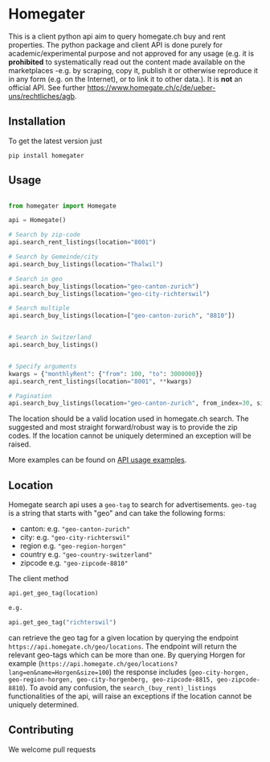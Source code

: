 # Homegater

This is a client python api aim to query homegate.ch buy and rent properties. The python package and client API is done purely for academic/experimental purpose and not approved for any usage (e.g. it is **prohibited** to systematically read out the content made available on the marketplaces -e.g. by scraping, copy it, publish it or otherwise reproduce it in any form (e.g. on the Internet), or to link it to other data.). It is **not** an official API. See further https://www.homegate.ch/c/de/ueber-uns/rechtliches/agb.


## Installation

To get the latest version just

```
pip install homegater
```

## Usage


```python

from homegater import Homegate

api = Homegate()

# Search by zip-code
api.search_rent_listings(location="8001")

# Search by Gemeinde/city
api.search_buy_listings(location="Thalwil")

# Search in geo
api.search_buy_listings(location="geo-canton-zurich")
api.search_buy_listings(location="geo-city-richterswil")

# Search multiple
api.search_buy_listings(location=["geo-canton-zurich", "8810"])


# Search in Switzerland
api.search_buy_listings()


# Specify arguments
kwargs = {"monthlyRent": {"from": 100, "to": 3000000}}
api.search_rent_listings(location="8001", **kwargs)

# Pagination
api.search_buy_listings(location="geo-canton-zurich", from_index=30, size=10)

```

The location should be a valid location used in homegate.ch search. The suggested and most straight forward/robust way is to provide the zip codes. If the location cannot be uniquely determined an exception will be raised.

More examples can be found on [API usage examples](./examples/api_usage.py).

## Location

Homegate search api uses a `geo-tag` to search for advertisements. `geo-tag` is a string that starts with "geo" and can take the following forms:

- canton: e.g. `"geo-canton-zurich"`
- city: e.g. `"geo-city-richterswil"`
- region e.g. `"geo-region-horgen"`
- country e.g. `"geo-country-switzerland"`
- zipcode e.g. `"geo-zipcode-8810"`
  
The client method 

```python
api.get_geo_tag(location)

e.g. 

api.get_geo_tag("richterswil")

```

can retrieve the geo tag for a given location by querying the endpoint `https://api.homegate.ch/geo/locations`. The endpoint will return the relevant geo-tags which can be more than one. By querying Horgen for example (`https://api.homegate.ch/geo/locations?lang=en&name=Horgen&size=100`) the response includes (`geo-city-horgen, geo-region-horgen, geo-city-horgenberg, geo-zipcode-8815, geo-zipcode-8810`). To avoid any confusion, the `search_(buy_rent)_listings` functionalities of the api, will raise an exceptions if the location cannot be uniquely determined.

## Contributing

We welcome pull requests 